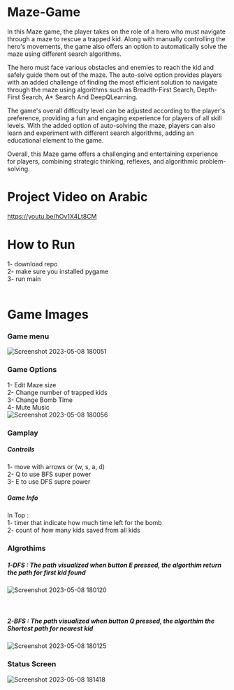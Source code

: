 # Maze-Game
In this Maze game, the player takes on the role of a hero who must navigate through a maze to rescue a trapped kid. Along with manually controlling the hero's movements, the game also offers an option to automatically solve the maze using different search algorithms.

The hero must face various obstacles and enemies to reach the kid and safely guide them out of the maze. The auto-solve option provides players with an added challenge of finding the most efficient solution to navigate through the maze using algorithms such as Breadth-First Search, Depth-First Search, A* Search And DeepQLearning.

The game's overall difficulty level can be adjusted according to the player's preference, providing a fun and engaging experience for players of all skill levels. With the added option of auto-solving the maze, players can also learn and experiment with different search algorithms, adding an educational element to the game.

Overall, this Maze game offers a challenging and entertaining experience for players, combining strategic thinking, reflexes, and algorithmic problem-solving.

# Project Video on Arabic
https://youtu.be/hOv1X4Lt8CM

# How to Run
1- download repo <br>
2- make sure you installed pygame <br>
3- run main 
<br> <br>


# Game Images

### Game menu
![Screenshot 2023-05-08 180051](https://user-images.githubusercontent.com/72309324/236859607-24ceb763-7e74-4e62-bb9f-144cc84270ee.png)

### Game Options
1- Edit Maze size <br>
2- Change number of trapped kids <br>
3- Change Bomb Time <br>
4- Mute Music <br>
![Screenshot 2023-05-08 180056](https://user-images.githubusercontent.com/72309324/236859935-69b96dc3-dc4e-4c6d-9237-8984ea9adc29.png)


### Gamplay
##### Controlls
1- move with arrows or (w, s, a, d) <br>
2- Q to use BFS super power <br>
3- E to use DFS supre power <br>

##### Game Info
In Top : <br>
1- timer that indicate how much time left for the bomb <br>
2- count of how many kids saved from all kids <br>


### Algrothims
##### 1-DFS : The path visualized when button E pressed, the algorthim return the path for first kid found
![Screenshot 2023-05-08 180120](https://user-images.githubusercontent.com/72309324/236861495-ceca0bb9-c260-41f7-89c5-e935e3d5f8b2.png)
<br> <br> <br>
##### 2-BFS : The path visualized when button Q pressed, the algorthim the Shortest path for nearest kid
![Screenshot 2023-05-08 180125](https://user-images.githubusercontent.com/72309324/236861697-f9d179f2-2a7b-464b-baa2-7a724d5ad8d0.png)


### Status Screen
![Screenshot 2023-05-08 181418](https://user-images.githubusercontent.com/72309324/236862110-294f2ce3-6bfb-443e-a583-c0fb5d8e99df.png)

